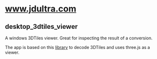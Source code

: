 # www.jdultra.com
## desktop_3dtiles_viewer

A windows 3DTiles viewer. Great for inspecting the result of a conversion.

The app is based on this [library](https://github.com/ebeaufay/threedtiles) to decode 3DTiles and uses three.js as a viewer.
